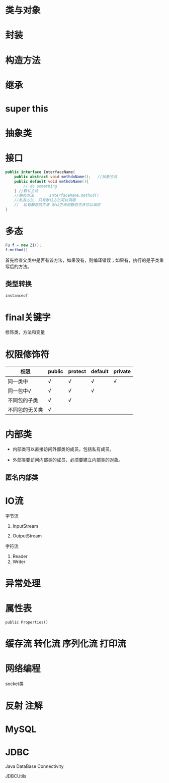 

# 类与对象 

# 封装

# 构造方法

# 继承

# super this

# 抽象类

# 接口

```java
public interface InterfaceName{
    public abstract void methdoName();   //抽象方法      
    public default void methdoName(){
        // do something
    } //默认方法
    //静态方法       InterfaceName.method()
    //私有方法  只有默认方法可以调用
    //  私有静态防方法 默认方法和静态方法可以调用
}
```

# 多态

```java
Fu f = new Zi();
f.method()
```

首先检查父类中是否有该方法，如果没有，则编译错误；如果有，执行的是子类重写后的方法。

## 类型转换

`instanceof`

# final关键字

修饰类，方法和变量

# 权限修饰符

|权限| public | protect | default | private |
|---| -------- | ------- | ------- | ------- |
|同一类中| √ | √ | √ | √ |
|同一包中√| √ | √ | √ | |
|不同包的子类| √ | √ | | |
|不同包的无关类| √ | | | |

# 内部类

* 内部类可以直接访问外部类的成员，包括私有成员。

* 外部类要访问内部类的成员，必须要建立内部类的对象。

## 匿名内部类



# IO流

字节流

1. InputStream

2. OutputStream

字符流

1. Reader
2. Writer

# 异常处理





# 属性表

`public Properties()`



# 缓存流 转化流 序列化流 打印流



# 网络编程

socket类



# 反射 注解



# MySQL



# JDBC

Java DataBase Connectivity 

JDBCUtils